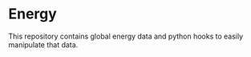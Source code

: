 # Energy

This repository contains global energy data and python hooks to easily manipulate that data.
